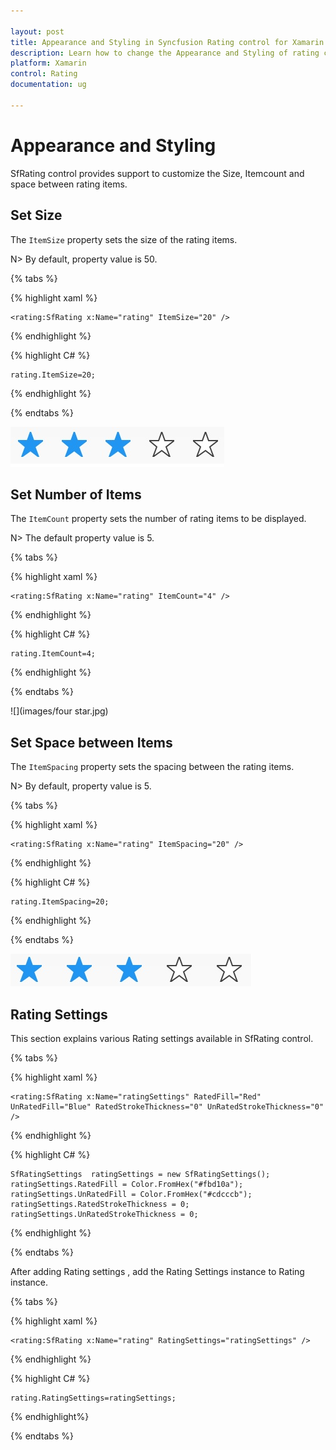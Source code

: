 ```yaml
---

layout: post
title: Appearance and Styling in Syncfusion Rating control for Xamarin.Forms
description: Learn how to change the Appearance and Styling of rating control
platform: Xamarin
control: Rating
documentation: ug

---
```


# Appearance and Styling

SfRating control provides support to customize the Size, Itemcount and space between rating items.

## Set Size

The `ItemSize` property sets the size of the rating items. 

N> By default, property value is 50.

{% tabs %}

{% highlight xaml %}

	<rating:SfRating x:Name="rating" ItemSize="20" />
	
{% endhighlight %}

{% highlight C# %}

	rating.ItemSize=20;

{% endhighlight %}

{% endtabs %}

![](images/layoutSize.jpg)

## Set Number of Items

The `ItemCount` property sets the number of rating items to be displayed. 

N> The default property value is 5.

{% tabs %}

{% highlight xaml %}

	<rating:SfRating x:Name="rating" ItemCount="4" />
	
{% endhighlight %}

{% highlight C# %}

	rating.ItemCount=4;

{% endhighlight %}

{% endtabs %}

![](images/four star.jpg)
 
## Set Space between Items

The `ItemSpacing` property sets the spacing between the rating items. 

N> By default, property value is 5.

{% tabs %}

{% highlight xaml %}

	<rating:SfRating x:Name="rating" ItemSpacing="20" />
	
{% endhighlight %}

{% highlight C# %}

	rating.ItemSpacing=20;

{% endhighlight %}

{% endtabs %}

![](images/layoutSpace.jpg) 


## Rating Settings

This section explains various Rating settings available in SfRating control. 

{% tabs %}

{% highlight xaml %}

	<rating:SfRating x:Name="ratingSettings" RatedFill="Red" UnRatedFill="Blue" RatedStrokeThickness="0" UnRatedStrokeThickness="0" />
	
{% endhighlight %}

{% highlight C# %}

	SfRatingSettings  ratingSettings = new SfRatingSettings();
	ratingSettings.RatedFill = Color.FromHex("#fbd10a");
	ratingSettings.UnRatedFill = Color.FromHex("#cdcccb");
	ratingSettings.RatedStrokeThickness = 0;
	ratingSettings.UnRatedStrokeThickness = 0;

{% endhighlight %}

{% endtabs %}

After adding Rating settings , add the Rating Settings instance to Rating instance.

{% tabs %}

{% highlight xaml %}

	<rating:SfRating x:Name="rating" RatingSettings="ratingSettings" />
	
{% endhighlight %}

{% highlight C# %}

	rating.RatingSettings=ratingSettings;

{% endhighlight%}

{% endtabs %}
 
